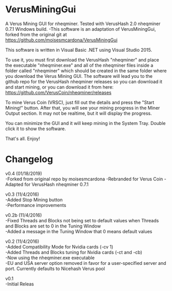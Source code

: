 # VerusMiningGui
A Verus Mining GUI for nheqminer. Tested with VerusHash 2.0 nheqminer 0.7.1 Windows build.
    -This software is an adaptation of VerusMiningGui, forked from the original git at https://github.com/moisesmcardona/VerusMiningGui

This software is written in Visual Basic .NET using Visual Studio 2015.

To use it, you must first download the VerusHash "nheqminer" and place the executable "nheqminer.exe" and all of the nheqminer files inside a folder called "nheqminer" which should be created in the same folder where you download the Verus Mining GUI. The software will lead you to the github repo for the VerusHash nheqminer releases so you can download it and start mining, or you can download it from here: https://github.com/VerusCoin/nheqminer/releases

To mine Verus Coin (VRSC), just fill out the details and press the "Start Mining!" button. After that, you will see your mining progress in the Miner Output section. It may not be realtime, but it will display the progress.

You can minimize the GUI and it will keep mining in the System Tray. Double click it to show the software.

That's all. Enjoy!

# Changelog
v0.4 (01/18/2019) </br>
-Forked from original repo by moisesmcardona
-Rebranded for Verus Coin
-Adapted for VerusHash nheqminer 0.7.1

v0.3 (11/4/2016) </br>
-Added Stop Mining button </br>
-Performance improvements

v0.2b (11/4/2016)</br>
-Fixed Threads and Blocks not being set to default values when Threads and Blocks are set to 0 in the Tuning Window</br>
-Added a message in the Tuning Window that 0 means default values

v0.2 (11/4/2016)</br>
-Added Compatibility Mode for Nvidia cards (-cv 1)</br>
-Added Threads and Blocks tuning for Nvidia cards (-ct and -cb)</br>
-Now using the nheqminer.exe executable</br>
-EU and USA server option removed in favor for a user-specified server and port. Currently defaults to Nicehash Verus pool

v0.1</br>
-Initial Releas
